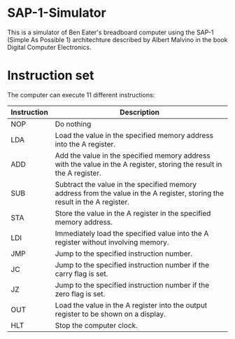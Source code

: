 # SAP-1-Simulator
This is a simulator of Ben Eater's breadboard computer using the SAP-1 (Simple As Possible 1) architechture described by Albert Malvino in the book Digital Computer Electronics.

# Instruction set

The computer can execute 11 different instructions:

Instruction | Description
--- | ---
NOP | Do nothing
LDA | Load the value in the specified memory address into the A register.
ADD | Add the value in the specified memory address with the value in the A register, storing the result in the A register.
SUB | Subtract the value in the specified memory address from the value in the A register, storing the result in the A register.
STA | Store the value in the A register in the specified memory address.
LDI | Immediately load the specified value into the A register without involving memory.
JMP | Jump to the specified instruction number.
JC | Jump to the specified instruction number if the carry flag is set.
JZ | Jump to the specified instruction number if the zero flag is set.
OUT | Load the value in the A register into the output register to be shown on a display.
HLT | Stop the computer clock.
